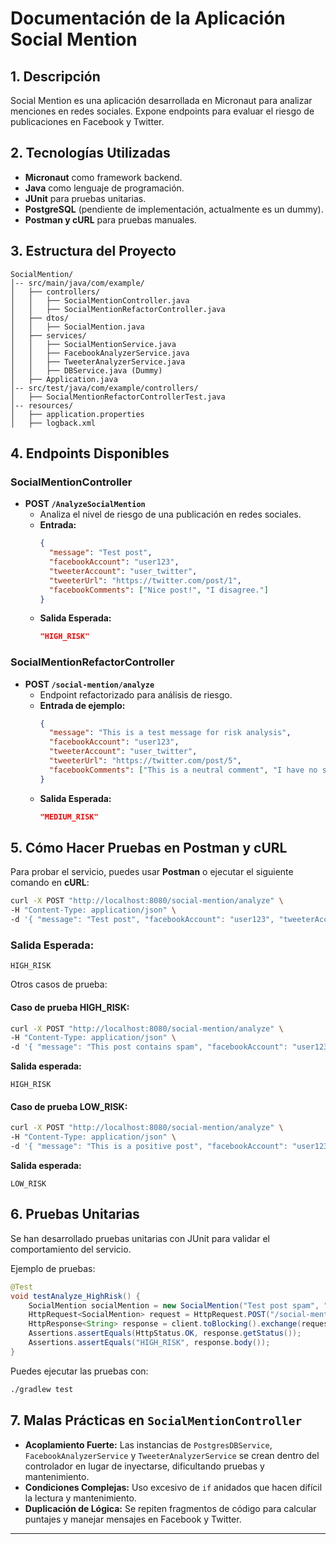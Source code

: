 # Documentación de la Aplicación Social Mention

## 1. Descripción
Social Mention es una aplicación desarrollada en Micronaut para analizar menciones en redes sociales. Expone endpoints para evaluar el riesgo de publicaciones en Facebook y Twitter.

## 2. Tecnologías Utilizadas
- **Micronaut** como framework backend.
- **Java** como lenguaje de programación.
- **JUnit** para pruebas unitarias.
- **PostgreSQL** (pendiente de implementación, actualmente es un dummy).
- **Postman y cURL** para pruebas manuales.

## 3. Estructura del Proyecto
```
SocialMention/
│-- src/main/java/com/example/
│   ├── controllers/
│   │   ├── SocialMentionController.java
│   │   ├── SocialMentionRefactorController.java
│   ├── dtos/
│   │   ├── SocialMention.java
│   ├── services/
│   │   ├── SocialMentionService.java
│   │   ├── FacebookAnalyzerService.java
│   │   ├── TweeterAnalyzerService.java
│   │   ├── DBService.java (Dummy)
│   ├── Application.java
│-- src/test/java/com/example/controllers/
│   ├── SocialMentionRefactorControllerTest.java
│-- resources/
│   ├── application.properties
│   ├── logback.xml
```

## 4. Endpoints Disponibles
### SocialMentionController
- **POST `/AnalyzeSocialMention`**
  - Analiza el nivel de riesgo de una publicación en redes sociales.
  - **Entrada:**
    ```json
    {
      "message": "Test post",
      "facebookAccount": "user123",
      "tweeterAccount": "user_twitter",
      "tweeterUrl": "https://twitter.com/post/1",
      "facebookComments": ["Nice post!", "I disagree."]
    }
    ```
  - **Salida Esperada:**
    ```json
    "HIGH_RISK"
    ```

### SocialMentionRefactorController
- **POST `/social-mention/analyze`**
  - Endpoint refactorizado para análisis de riesgo.
  - **Entrada de ejemplo:**
    ```json
    {
      "message": "This is a test message for risk analysis",
      "facebookAccount": "user123",
      "tweeterAccount": "user_twitter",
      "tweeterUrl": "https://twitter.com/post/5",
      "facebookComments": ["This is a neutral comment", "I have no strong opinion on this post."]
    }
    ```
  - **Salida Esperada:**
    ```json
    "MEDIUM_RISK"
    ```

## 5. Cómo Hacer Pruebas en Postman y cURL
Para probar el servicio, puedes usar **Postman** o ejecutar el siguiente comando en **cURL**:

```bash
curl -X POST "http://localhost:8080/social-mention/analyze" \
-H "Content-Type: application/json" \
-d '{ "message": "Test post", "facebookAccount": "user123", "tweeterAccount": "user_twitter", "tweeterUrl": "https://twitter.com/post/1", "facebookComments": ["Nice post!", "I disagree."] }'
```

### Salida Esperada:
```
HIGH_RISK
```

Otros casos de prueba:

#### Caso de prueba HIGH_RISK:
```bash
curl -X POST "http://localhost:8080/social-mention/analyze" \
-H "Content-Type: application/json" \
-d '{ "message": "This post contains spam", "facebookAccount": "user123", "tweeterAccount": "user_twitter", "tweeterUrl": "https://twitter.com/post/2", "facebookComments": ["Spam detected!"] }'
```
**Salida esperada:**
```
HIGH_RISK
```

#### Caso de prueba LOW_RISK:
```bash
curl -X POST "http://localhost:8080/social-mention/analyze" \
-H "Content-Type: application/json" \
-d '{ "message": "This is a positive post", "facebookAccount": "user123", "tweeterAccount": "user_twitter", "tweeterUrl": "https://twitter.com/post/3", "facebookComments": ["This is an amazing and thoughtful post that brings a lot of positivity. It is very insightful and provides valuable perspectives on important matters. Truly a well-written and engaging post that deserves appreciation. This comment contains more than fifty words to test the condition."] }'
```
**Salida esperada:**
```
LOW_RISK
```

## 6. Pruebas Unitarias
Se han desarrollado pruebas unitarias con JUnit para validar el comportamiento del servicio.

Ejemplo de pruebas:
```java
@Test
void testAnalyze_HighRisk() {
    SocialMention socialMention = new SocialMention("Test post spam", "user123", "user_twitter", "https://twitter.com/post/1", new String[]{"Nice con un"});
    HttpRequest<SocialMention> request = HttpRequest.POST("/social-mention/analyze", socialMention);
    HttpResponse<String> response = client.toBlocking().exchange(request, String.class);
    Assertions.assertEquals(HttpStatus.OK, response.getStatus());
    Assertions.assertEquals("HIGH_RISK", response.body());
}
```

Puedes ejecutar las pruebas con:
```bash
./gradlew test
```
## 7. Malas Prácticas en `SocialMentionController`
- **Acoplamiento Fuerte:** Las instancias de `PostgresDBService`, `FacebookAnalyzerService` y `TweeterAnalyzerService` se crean dentro del controlador en lugar de inyectarse, dificultando pruebas y mantenimiento.
- **Condiciones Complejas:** Uso excesivo de `if` anidados que hacen difícil la lectura y mantenimiento.
- **Duplicación de Lógica:** Se repiten fragmentos de código para calcular puntajes y manejar mensajes en Facebook y Twitter.

---
